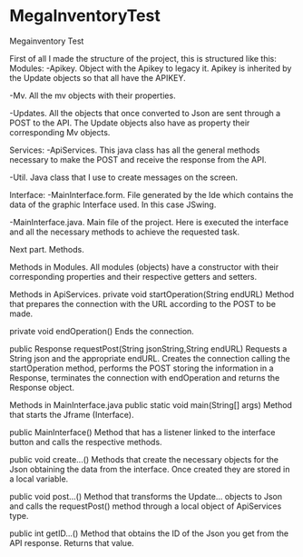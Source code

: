# MegaInventoryTest
 Megainventory Test 
 
First of all I made the structure of the project, this is structured like this:
Modules: 
-Apikey. Object with the Apikey to legacy it. Apikey is inherited by the Update objects so that all have the APIKEY.

-Mv. All the mv objects with their properties.

-Updates. All the objects that once converted to Json are sent through a POST to the API. The Update objects also have as property their corresponding Mv objects.

Services: 
-ApiServices. This java class has all the general methods necessary to make the POST and receive the response from the API. 

-Util. Java class that I use to create messages on the screen.

Interface:
-MainInterface.form. File generated by the Ide which contains the data of the graphic Interface used. In this case JSwing.

-MainInterface.java. Main file of the project. Here is executed the interface and all the necessary methods to achieve the requested task.

Next part. Methods.

Methods in Modules.
All modules (objects) have a constructor with their corresponding properties and their respective getters and setters.

Methods in ApiServices.
private void startOperation(String endURL)
Method that prepares the connection with the URL according to the POST to be made.

private void endOperation()
Ends the connection.

public Response requestPost(String jsonString,String endURL)
Requests a String json and the appropriate endURL. Creates the connection calling the startOperation method, performs the POST storing the information in a Response, terminates the connection with endOperation and returns the Response object.

Methods in MainInterface.java
public static void main(String[] args)
Method that starts the Jframe (Interface).

public MainInterface()
Method that has a listener linked to the interface button and calls the respective methods.

public void create...()
Methods that create the necessary objects for the Json obtaining the data from the interface. Once created they are stored in a local variable.

public void post...()
Method that transforms the Update... objects to Json and calls the requestPost() method through a local object of ApiServices type.

public int getID...()
Method that obtains the ID of the Json you get from the API response. Returns that value.

